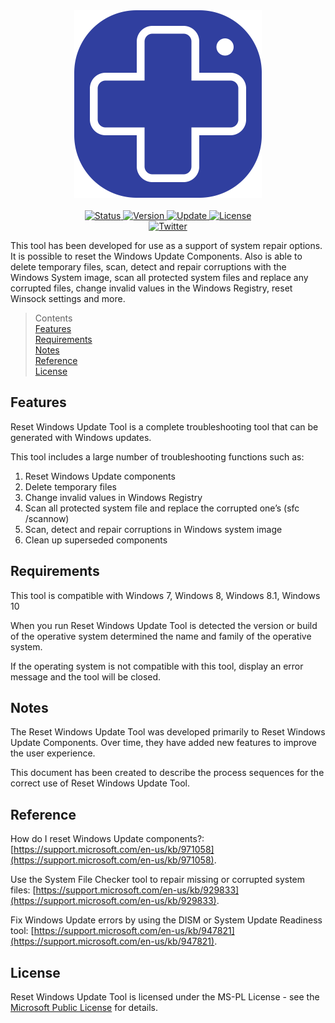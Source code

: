 <div align="center">
	<a href="http://wureset.com/">
		<img src="https://github.com/ManuelGil/Reset-Windows-Update-Tool/blob/master/docs/images/wureset.png?raw=true" alt="Logo" height="300" width="300">
	</a>
</div>
<br />
<div align="center">
	<a href="https://github.com/ManuelGil/Reset-Windows-Update-Tool#changelog">
		<img src="https://img.shields.io/badge/stability-stable-green.svg" alt="Status">
	</a>
	<a href="https://github.com/ManuelGil/Reset-Windows-Update-Tool#changelog">
		<img src="https://img.shields.io/badge/release-v11.0.0.6-blue.svg" alt="Version">
	</a>
	<a href="https://github.com/ManuelGil/Reset-Windows-Update-Tool#changelog">
		<img src="https://img.shields.io/badge/update-may-yellowgreen.svg" alt="Update">
	</a>
	<a href="#license">
		<img src="https://img.shields.io/badge/license-MS--PL%20License-green.svg" alt="License">
	</a>
</div>

<div align="center">
	<a href="https://twitter.com/intent/follow?screen_name=wureset">
		<img src="https://img.shields.io/twitter/follow/wureset.svg?style=social" alt="Twitter">
	</a>
</div>

This tool has been developed for use as a support of system repair options.
 It is possible to reset the Windows Update Components. Also is able to delete
 temporary files, scan, detect and repair corruptions with the Windows System
 image, scan all protected system files and replace any corrupted files, change
 invalid values in the Windows Registry, reset Winsock settings and more.

> Contents<br />
> <a href="#features">Features</a><br />
> <a href="#requirements">Requirements</a><br />
> <a href="#notes">Notes</a><br />
> <a href="#reference">Reference</a><br />
> <a href="#license">License</a><br />

<a name="features"></a>
## Features

Reset Windows Update Tool is a complete troubleshooting tool that can be
 generated with Windows updates.

This tool includes a large number of troubleshooting functions such as:

1. Reset Windows Update components
2. Delete temporary files
3. Change invalid values in Windows Registry
4. Scan all protected system file and replace the corrupted one’s (sfc /scannow)
5. Scan, detect and repair corruptions in Windows system image
6. Clean up superseded components

<a name="requirements"></a>
## Requirements

This tool is compatible with Windows 7, Windows 8, Windows 8.1, Windows 10

When you run Reset Windows Update Tool is detected the version or build of the
 operative system determined the name and family of the operative system.

If the operating system is not compatible with this tool, display an error
 message and the tool will be closed.

<a name="notes"></a>
## Notes

The Reset Windows Update Tool was developed primarily to Reset Windows Update
 Components. Over time, they have added new features to improve the user experience.

This document has been created to describe the process sequences for the correct
 use of Reset Windows Update Tool.

<a name="reference"></a>
## Reference

How do I reset Windows Update components?:
 [https://support.microsoft.com/en-us/kb/971058](https://support.microsoft.com/en-us/kb/971058).

Use the System File Checker tool to repair missing or corrupted system files:
 [https://support.microsoft.com/en-us/kb/929833](https://support.microsoft.com/en-us/kb/929833).

Fix Windows Update errors by using the DISM or System Update Readiness tool:
 [https://support.microsoft.com/en-us/kb/947821](https://support.microsoft.com/en-us/kb/947821).

<a name="license"></a>
## License

Reset Windows Update Tool is licensed under the MS-PL License - see the
 [Microsoft Public License](https://opensource.org/licenses/MS-PL) for details.
